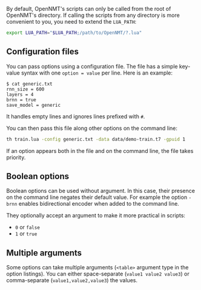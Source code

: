 By default, OpenNMT's scripts can only be called from the root of OpenNMT's directory. If calling the scripts from any directory is more convenient to you, you need to extend the `LUA_PATH`:

```bash
export LUA_PATH="$LUA_PATH;/path/to/OpenNMT/?.lua"
```

## Configuration files

You can pass options using a configuration file. The file has a simple key-value syntax with one `option = value` per line. Here is an example:

```text
$ cat generic.txt
rnn_size = 600
layers = 4
brnn = true
save_model = generic
```

It handles empty lines and ignores lines prefixed with `#`.

You can then pass this file along other options on the command line:

```bash
th train.lua -config generic.txt -data data/demo-train.t7 -gpuid 1
```

If an option appears both in the file and on the command line, the file takes priority.

## Boolean options

Boolean options can be used without argument. In this case, their presence on the command line negates their default value. For example the option `-brnn` enables bidirectional encoder when added to the command line.

They optionally accept an argument to make it more practical in scripts:

* `0` or `false`
* `1` or `true`

## Multiple arguments

Some options can take multiple arguments (`<table>` argument type in the option listings). You can either space-separate (`value1 value2 value3`) or comma-separate (`value1,value2,value3`) the values.
